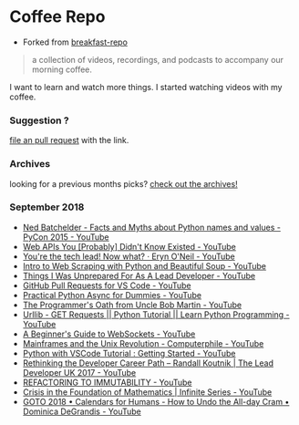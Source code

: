 # Coffee Repo #

* Forked from [breakfast-repo](https://github.com/ashleygwilliams/breakfast-repo)

> a collection of videos, recordings, and podcasts to accompany our morning coffee.

I want to learn and watch more things. I started watching videos with my coffee.

### Suggestion ?

[file an pull request](https://github.com/christopher-burke/coffee-repo/pulls) with the link.

### Archives

looking for a previous months picks? [check out the archives!](https://github.com/christopher-burke/coffee-repo/tree/coffee-repo/archives/)

### September 2018

* [Ned Batchelder - Facts and Myths about Python names and values - PyCon 2015 - YouTube](https://youtu.be/_AEJHKGk9ns)
* [Web APIs You &lbrack;Probably&rbrack; Didn't Know Existed - YouTube](https://youtu.be/EZpdEljk5dY)
* [You're the tech lead! Now what? · Eryn O'Neil - YouTube](https://youtu.be/eFK2aJdRucc)
* [Intro to Web Scraping with Python and Beautiful Soup - YouTube](https://youtu.be/XQgXKtPSzUI)
* [Things I Was Unprepared For As A Lead Developer - YouTube](https://youtu.be/AwuqJ1qORag)
* [GitHub Pull Requests for VS Code - YouTube](https://youtu.be/gf2sgH_0gd4)
* [Practical Python Async for Dummies - YouTube](https://youtu.be/A6G57PHSIhQ)
* [The Programmer's Oath from Uncle Bob Martin - YouTube](https://youtu.be/2xSjD8PXjFg)
* [Urllib - GET Requests || Python Tutorial || Learn Python Programming - YouTube](https://youtu.be/LosIGgon_KM)
* [A Beginner's Guide to WebSockets - YouTube](https://youtu.be/FmaBZcQzL-Y)
* [Mainframes and the Unix Revolution - Computerphile - YouTube](https://youtu.be/-rPPqm44xLs)
* [Python with VSCode Tutorial : Getting Started - YouTube](https://youtu.be/D_NWNolN1tI)
* [Rethinking the Developer Career Path – Randall Koutnik | The Lead Developer UK 2017 - YouTube](https://youtu.be/yIPbE7BssOs)
* [REFACTORING TO IMMUTABILITY - YouTube](https://youtu.be/MSyYrCrIsIw)
* [Crisis in the Foundation of Mathematics | Infinite Series - YouTube](https://youtu.be/KTUVdXI2vng)
* [GOTO 2018 • Calendars for Humans - How to Undo the All-day Cram • Dominica DeGrandis - YouTube](https://youtu.be/ljIDSQZXFxM)
